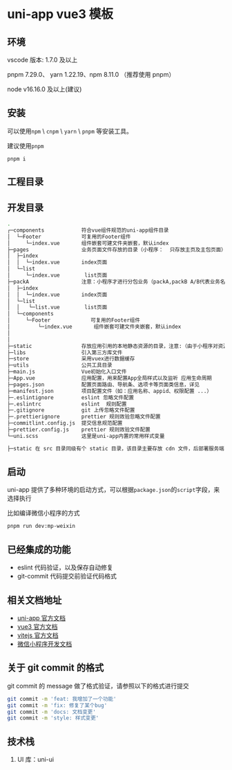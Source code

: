 <!--
 * @Author: liuxiang liuxiang@163.com
 * @Date: 2023-03-06 17:59:28
 * @LastEditors: liuxiang liuxiang@163.com
 * @LastEditTime: 2023-03-13 16:01:48
 * @FilePath: /uni-app-vue3/readme.md
 * @Description: 这是默认设置,请设置`customMade`, 打开koroFileHeader查看配置 进行设置: https://github.com/OBKoro1/koro1FileHeader/wiki/%E9%85%8D%E7%BD%AE
-->

# uni-app vue3 模板

## 环境

vscode 版本: 1.7.0 及以上

pnpm 7.29.0、 yarn 1.22.19、npm 8.11.0 （推荐使用 pnpm）

node v16.16.0 及以上(建议)

## 安装

可以使用`npm` \ `cnpm` \ `yarn` \ `pnpm` 等安装工具。

建议使用`pnpm`

```
pnpm i
```

## 工程目录

## 开发目录

```bash
.
┌─components            符合vue组件规范的uni-app组件目录
│  └─Footer             可复用的Footer组件
│     └─index.vue       组件嵌套可建文件夹嵌套，默认index
├─pages                 业务页面文件存放的目录（小程序：  只存放主页及主包页面）
│  ├─index
│  │  └─index.vue       index页面
│  └─list
│     └─index.vue        list页面
├─packA                 注意：小程序才进行分包业务（packA,packB A/B代表业务名称，目录可与主工程类似，可有自己的components,utils...）
│  ├─index
│  │  └─index.vue       index页面
│  └─list
│  │   └─list.vue        list页面
│  └─components
│     └─Footer             可复用的Footer组件
│         └─index.vue       组件嵌套可建文件夹嵌套，默认index
│
│
├─static                存放应用引用的本地静态资源的目录，注意:（由于小程序对资源200k大小有限制,所以该处只存放必须图标资源）
├─libs                  引入第三方库文件
├─store                 采用vuex进行数据缓存
├─utils                 公共工具目录
├─main.js               Vue初始化入口文件
├─App.vue               应用配置，用来配置App全局样式以及监听 应用生命周期
├─pages.json            配置页面路由、导航条、选项卡等页面类信息，详见
├─manifest.json         项目配置文件（如：应用名称、appid、权限配置 ...）
├─.eslintignore         eslint 忽略文件配置
├─.eslintrc             eslint  规则配置
├─.gitignore            git 上传忽略文件配置
├─.prettierignore       prettier 规则效验忽略文件配置
├─commitlint.config.js  提交信息规范配置
├─prettier.config.js    prettier 规则效验文件配置
└─uni.scss              这里是uni-app内置的常用样式变量

├─static 在 src 目录同级有个 static 目录，该目录主要存放 cdn 文件，后部署服务端（该文件不参与打包编译。）

```

## 启动

uni-app 提供了多种环境的启动方式，可以根据`package.json`的`script`字段，来选择执行

比如编译微信小程序的方式

```sh
pnpm run dev:mp-weixin
```

## 已经集成的功能

- eslint 代码验证，以及保存自动修复
- git-commit 代码提交前验证代码格式

## 相关文档地址

- [uni-app 官方文档](https://zh.uniapp.dcloud.io/)
- [vue3 官方文档](https://cn.vuejs.org/)
- [vitejs 官方文档](https://cn.vitejs.dev/)
- [微信小程序开发文档](https://developers.weixin.qq.com/miniprogram/dev/framework/)

## 关于 git commit 的格式

git commit 的 message 做了格式验证，请参照以下的格式进行提交

```sh
git commit -m 'feat: 我增加了一个功能'
git commit -m 'fix: 修复了某个bug'
git commit -m 'docs: 文档变更'
git commit -m 'style: 样式变更'
```

## 技术栈

1. UI 库：uni-ui
